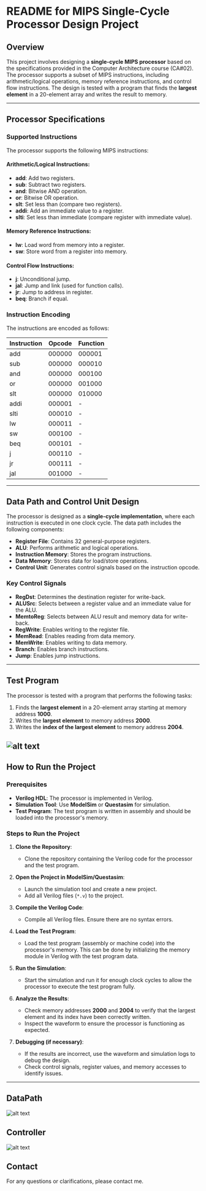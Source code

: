 # README for MIPS Single-Cycle Processor Design Project

## Overview
This project involves designing a **single-cycle MIPS processor** based on the specifications provided in the Computer Architecture course (CA#02). The processor supports a subset of MIPS instructions, including arithmetic/logical operations, memory reference instructions, and control flow instructions. The design is tested with a program that finds the **largest element** in a 20-element array and writes the result to memory.

---

## Processor Specifications

### Supported Instructions
The processor supports the following MIPS instructions:

#### Arithmetic/Logical Instructions:
- **add**: Add two registers.
- **sub**: Subtract two registers.
- **and**: Bitwise AND operation.
- **or**: Bitwise OR operation.
- **slt**: Set less than (compare two registers).
- **addi**: Add an immediate value to a register.
- **slti**: Set less than immediate (compare register with immediate value).

#### Memory Reference Instructions:
- **lw**: Load word from memory into a register.
- **sw**: Store word from a register into memory.

#### Control Flow Instructions:
- **j**: Unconditional jump.
- **jal**: Jump and link (used for function calls).
- **jr**: Jump to address in register.
- **beq**: Branch if equal.

### Instruction Encoding
The instructions are encoded as follows:

| Instruction | Opcode | Function |
|-------------|--------|----------|
| add         | 000000 | 000001   |
| sub         | 000000 | 000010   |
| and         | 000000 | 000100   |
| or          | 000000 | 001000   |
| slt         | 000000 | 010000   |
| addi        | 000001 | -        |
| slti        | 000010 | -        |
| lw          | 000011 | -        |
| sw          | 000100 | -        |
| beq         | 000101 | -        |
| j           | 000110 | -        |
| jr          | 000111 | -        |
| jal         | 001000 | -        |

---

## Data Path and Control Unit Design
The processor is designed as a **single-cycle implementation**, where each instruction is executed in one clock cycle. The data path includes the following components:
- **Register File**: Contains 32 general-purpose registers.
- **ALU**: Performs arithmetic and logical operations.
- **Instruction Memory**: Stores the program instructions.
- **Data Memory**: Stores data for load/store operations.
- **Control Unit**: Generates control signals based on the instruction opcode.

### Key Control Signals
- **RegDst**: Determines the destination register for write-back.
- **ALUSrc**: Selects between a register value and an immediate value for the ALU.
- **MemtoReg**: Selects between ALU result and memory data for write-back.
- **RegWrite**: Enables writing to the register file.
- **MemRead**: Enables reading from data memory.
- **MemWrite**: Enables writing to data memory.
- **Branch**: Enables branch instructions.
- **Jump**: Enables jump instructions.

---

## Test Program
The processor is tested with a program that performs the following tasks:
1. Finds the **largest element** in a 20-element array starting at memory address **1000**.
2. Writes the **largest element** to memory address **2000**.
3. Writes the **index of the largest element** to memory address **2004**.

![alt text](./figures/image.png)
---

## How to Run the Project

### Prerequisites
- **Verilog HDL**: The processor is implemented in Verilog.
- **Simulation Tool**: Use **ModelSim** or **Questasim** for simulation.
- **Test Program**: The test program is written in assembly and should be loaded into the processor's memory.

### Steps to Run the Project
1. **Clone the Repository**:
   - Clone the repository containing the Verilog code for the processor and the test program.

2. **Open the Project in ModelSim/Questasim**:
   - Launch the simulation tool and create a new project.
   - Add all Verilog files (`*.v`) to the project.

3. **Compile the Verilog Code**:
   - Compile all Verilog files. Ensure there are no syntax errors.

4. **Load the Test Program**:
   - Load the test program (assembly or machine code) into the processor's memory. This can be done by initializing the memory module in Verilog with the test program data.

5. **Run the Simulation**:
   - Start the simulation and run it for enough clock cycles to allow the processor to execute the test program fully.

6. **Analyze the Results**:
   - Check memory addresses **2000** and **2004** to verify that the largest element and its index have been correctly written.
   - Inspect the waveform to ensure the processor is functioning as expected.

7. **Debugging (if necessary)**:
   - If the results are incorrect, use the waveform and simulation logs to debug the design.
   - Check control signals, register values, and memory accesses to identify issues.

---
## DataPath
![alt text](./figures/Datapath.png)

## Controller
![alt text](./figures/Controller.png)


## Contact
For any questions or clarifications, please contact me.